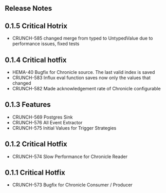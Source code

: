 <!--
  ~ Licensed to the Apache Software Foundation (ASF) under one
  ~ or more contributor license agreements.  See the NOTICE file
  ~ distributed with this work for additional information
  ~ regarding copyright ownership.  The ASF licenses this file
  ~ to you under the Apache License, Version 2.0 (the
  ~ "License"); you may not use this file except in compliance
  ~ with the License.  You may obtain a copy of the License at
  ~
  ~   http://www.apache.org/licenses/LICENSE-2.0
  ~
  ~ Unless required by applicable law or agreed to in writing,
  ~ software distributed under the License is distributed on an
  ~ "AS IS" BASIS, WITHOUT WARRANTIES OR CONDITIONS OF ANY
  ~ KIND, either express or implied.  See the License for the
  ~ specific language governing permissions and limitations
  ~ under the License.
  -->

## Release Notes

## 0.1.5 Critical Hotrix
* CRUNCH-585 changed merge from typed to UntypedValue due to performance issues, fixed tests

## 0.1.4 Critical hotfix
* HEMA-40 Bugfix for Chronicle source. The last valid index is saved
* CRUNCH-583 Influx eval function saves now only the values that changed
* CRUNCH-582 Made acknowledgement rate of Chronicle configurable

## 0.1.3 Features
* CRUNCH-569 Postgres Sink
* CRUNCH-576 All Event Extractor
* CRUNCH-575 Initial Values for Trigger Strategies

## 0.1.2 Critical Hotfix
* CRUNCH-574 Slow Performance for Chronicle Reader

## 0.1.1 Critical Hotfix
* CRUNCH-573 Bugfix for Chronicle Consumer / Producer
